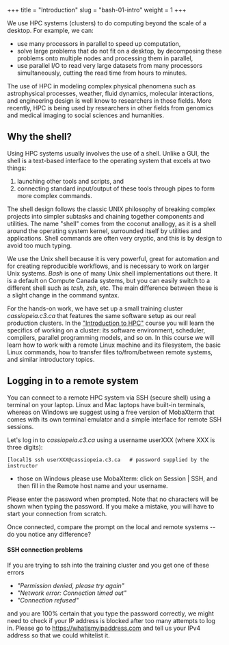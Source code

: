 +++
title = "Introduction"
slug = "bash-01-intro"
weight = 1
+++

<!-- # Introduction -->

We use HPC systems (clusters) to do computing beyond the scale of a desktop. For example, we can:

* use many processors in parallel to speed up computation,
* solve large problems that do not fit on a desktop, by decomposing these problems onto multiple nodes
  and processing them in parallel,
* use parallel I/O to read very large datasets from many processors simultaneously, cutting the read time
  from hours to minutes.

The use of HPC in modeling complex physical phenomena such as astrophysical processes, weather, fluid
dynamics, molecular interactions, and engineering design is well know to researchers in those
fields. More recently, HPC is being used by researchers in other fields from genomics and medical imaging
to social sciences and humanities.

## Why the shell?

<!-- command interpreter -->

Using HPC systems usually involves the use of a shell. Unlike a GUI, the shell is a text-based interface
to the operating system that excels at two things:

1. launching other tools and scripts, and
1. connecting standard input/output of these tools through pipes to form more complex commands.

The shell design follows the classic UNIX philosophy of breaking complex projects into simpler subtasks
and chaining together components and utilities. The name "shell" comes from the coconut anallogy, as it
is a shell around the operating system kernel, surrounded itself by utilities and applications. Shell
commands are often very cryptic, and this is by design to avoid too much typing.

We use the Unix shell because it is very powerful, great for automation and for creating reproducible
workflows, and is necessary to work on larger Unix systems. *Bash* is one of many Unix shell
implementations out there. It is a default on Compute Canada systems, but you can easily switch to a
different shell such as *tcsh*, *zsh*, etc. The main difference between these is a slight change in the
command syntax.

For the hands-on work, we have set up a small training cluster *cassiopeia.c3.ca* that features the same
software setup as our real production clusters. In the ["Introduction to HPC"](../../hpc-menu) course you will
learn the specifics of working on a cluster: its software environment, scheduler, compilers, parallel
programming models, and so on. In this course we will learn how to work with a remote Linux machine and
its filesystem, the basic Linux commands, how to transfer files to/from/between remote systems, and
similar introductory topics.

## Logging in to a remote system

You can connect to a remote HPC system via SSH (secure shell) using a terminal on your laptop. Linux and
Mac laptops have built-in terminals, whereas on Windows we suggest using a free version of MobaXterm
that comes with its own terminal emulator and a simple interface for remote SSH sessions.

Let's log in to *cassiopeia.c3.ca* using a username userXXX (where XXX is three digits):

~~~ {.bash}
[local]$ ssh userXXX@cassiopeia.c3.ca   # password supplied by the instructor
~~~

- those on Windows please use MobaXterm: click on Session | SSH, and then fill in the Remote host name
  and your username.

Please enter the password when prompted. Note that no characters will be shown when typing the
password. If you make a mistake, you will have to start your connection from scratch.

Once connected, compare the prompt on the local and remote systems -- do you notice any difference?

#### SSH connection problems

If you are trying to ssh into the training cluster and you get one of these errors

- *"Permission denied, please try again"*
- *"Network error: Connection timed out"*
- *"Connection refused"*

and you are 100% certain that you type the password correctly, we might need to check if your IP address
is blocked after too many attempts to log in. Please go to https://whatismyipaddress.com and tell us your
IPv4 address so that we could whitelist it.
